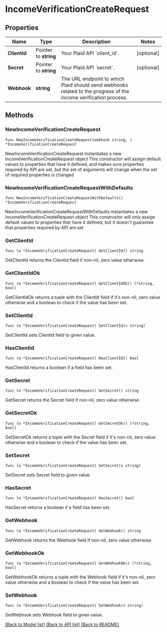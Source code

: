 # IncomeVerificationCreateRequest

## Properties

Name | Type | Description | Notes
------------ | ------------- | ------------- | -------------
**ClientId** | Pointer to **string** | Your Plaid API &#x60;client_id&#x60;. | [optional] 
**Secret** | Pointer to **string** | Your Plaid API &#x60;secret&#x60;. | [optional] 
**Webhook** | **string** | The URL endpoint to which Plaid should send webhooks related to the progress of the income verification process. | 

## Methods

### NewIncomeVerificationCreateRequest

`func NewIncomeVerificationCreateRequest(webhook string, ) *IncomeVerificationCreateRequest`

NewIncomeVerificationCreateRequest instantiates a new IncomeVerificationCreateRequest object
This constructor will assign default values to properties that have it defined,
and makes sure properties required by API are set, but the set of arguments
will change when the set of required properties is changed

### NewIncomeVerificationCreateRequestWithDefaults

`func NewIncomeVerificationCreateRequestWithDefaults() *IncomeVerificationCreateRequest`

NewIncomeVerificationCreateRequestWithDefaults instantiates a new IncomeVerificationCreateRequest object
This constructor will only assign default values to properties that have it defined,
but it doesn't guarantee that properties required by API are set

### GetClientId

`func (o *IncomeVerificationCreateRequest) GetClientId() string`

GetClientId returns the ClientId field if non-nil, zero value otherwise.

### GetClientIdOk

`func (o *IncomeVerificationCreateRequest) GetClientIdOk() (*string, bool)`

GetClientIdOk returns a tuple with the ClientId field if it's non-nil, zero value otherwise
and a boolean to check if the value has been set.

### SetClientId

`func (o *IncomeVerificationCreateRequest) SetClientId(v string)`

SetClientId sets ClientId field to given value.

### HasClientId

`func (o *IncomeVerificationCreateRequest) HasClientId() bool`

HasClientId returns a boolean if a field has been set.

### GetSecret

`func (o *IncomeVerificationCreateRequest) GetSecret() string`

GetSecret returns the Secret field if non-nil, zero value otherwise.

### GetSecretOk

`func (o *IncomeVerificationCreateRequest) GetSecretOk() (*string, bool)`

GetSecretOk returns a tuple with the Secret field if it's non-nil, zero value otherwise
and a boolean to check if the value has been set.

### SetSecret

`func (o *IncomeVerificationCreateRequest) SetSecret(v string)`

SetSecret sets Secret field to given value.

### HasSecret

`func (o *IncomeVerificationCreateRequest) HasSecret() bool`

HasSecret returns a boolean if a field has been set.

### GetWebhook

`func (o *IncomeVerificationCreateRequest) GetWebhook() string`

GetWebhook returns the Webhook field if non-nil, zero value otherwise.

### GetWebhookOk

`func (o *IncomeVerificationCreateRequest) GetWebhookOk() (*string, bool)`

GetWebhookOk returns a tuple with the Webhook field if it's non-nil, zero value otherwise
and a boolean to check if the value has been set.

### SetWebhook

`func (o *IncomeVerificationCreateRequest) SetWebhook(v string)`

SetWebhook sets Webhook field to given value.



[[Back to Model list]](../README.md#documentation-for-models) [[Back to API list]](../README.md#documentation-for-api-endpoints) [[Back to README]](../README.md)


